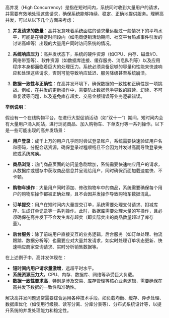 高并发（High Concurrency）是指在短时间内，系统同时收到大量用户的请求，并需要有效地处理这些请求，确保系统能够持续、稳定、正确地提供服务。理解高并发，可以从以下几个方面来考虑：

1. **并发请求的数量**：高并发意味着系统面临的请求量远超过一般情况下的平均水平，可能是在特定时间段内（如电商促销活动期间、社交平台热点事件引发的讨论高峰等）出现的大量用户同时访问系统的情况。

2. **系统响应压力**：高并发状态下，系统的硬件资源（如CPU、内存、磁盘I/O、网络带宽等）、软件资源（如数据库连接、缓存服务、消息队列等）以及应用程序本身都面临着巨大的处理压力。系统必须具备足够的容量和性能来快速响应和处理这些请求，否则可能导致响应延迟、服务降级甚至系统崩溃。

3. **数据一致性与正确性**：在高并发环境下，确保数据的一致性和正确性是一项挑战。例如，在并发的更新操作中，需要防止数据竞争导致的脏读、幻读、不可重复读等问题，以及避免库存超卖、交易金额错误等业务逻辑错误。

**举例说明**：

假设有一个在线购物平台，在进行大型促销活动（如“双十一”）期间，短时间内会有大量用户涌入网站，进行浏览商品、加入购物车、下单支付等一系列操作。以下是一些可能出现的高并发场景：

- **用户登录**：成千上万的用户几乎同时尝试登录账户，系统需要快速验证用户名和密码，分配会话资源，确保登录过程顺畅且不会因为并发过高而导致登录失败或系统瘫痪。

- **商品浏览**：热门商品页面的访问量急剧增加，系统需要快速响应用户的请求，从数据库或缓存中获取商品信息并呈现给用户，同时确保页面加载速度快、不卡顿。

- **购物车操作**：大量用户同时添加、修改购物车中的商品，系统需要确保每个用户的购物车操作都被正确处理，且不会因并发操作导致购物车数据混乱。

- **订单提交**：用户在短时间内大量提交订单，系统需要处理支付请求、扣减库存、生成订单记录等一系列操作。此时，数据库需要处理大量的写操作，且必须确保在高并发下不会发生库存超卖（即实际卖出的商品数量超过了库存量）。

- **后台服务**：除了前端用户直接交互的业务逻辑，后台服务（如订单处理、物流跟踪、数据分析等）也需要应对大量并发请求，如实时处理订单状态更新、快速响应商家查询请求、实时分析销售数据等。

在上述例子中，高并发体现在：

- **短时间内用户请求量激增**，远超平时水平。
- **系统资源压力大**，CPU、内存、数据库、网络等承受巨大负载。
- **数据一致性要求高**，特别是涉及交易、库存管理等核心业务逻辑，需要确保在高并发下数据的一致性和准确性。

解决高并发问题通常需要综合运用各种技术手段，如负载均衡、缓存、异步处理、数据库优化（如使用行级锁、读写分离、分库分表等）、分布式系统设计等，以提升系统的并发处理能力和稳定性。